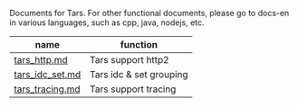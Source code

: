 Documents for Tars. For other functional documents, please go to docs-en in various languages, such as cpp, java, nodejs, etc.

name |function
------------------|----------------
[tars_http.md](https://github.com/TarsCloud/Tars/blob/master/docs-en/tars_http.md)                |Tars support http2
[tars_idc_set.md](https://github.com/TarsCloud/Tars/blob/master/docs-en/tars_idc_set.md)             |Tars idc & set grouping
[tars_tracing.md](https://github.com/TarsCloud/Tars/blob/master/docs-en/tars_tracing.md)             |Tars support tracing
